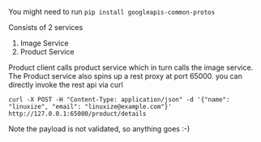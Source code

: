 You might need to run 
`pip install googleapis-common-protos`

Consists of 2 services

1. Image Service
2. Product Service

Product client calls product service which in turn calls the image service.
The Product service also spins up a rest proxy at port 65000. you can directly invoke the rest api via curl

`curl -X POST -H "Content-Type: application/json" -d '{"name": "linuxize", "email": "linuxize@example.com"}' http://127.0.0.1:65000/product/details`

Note the payload is not validated, so anything goes :-)